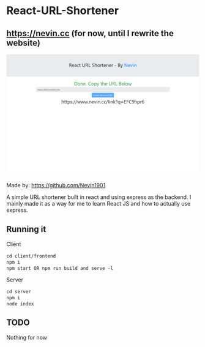 # React-URL-Shortener

## https://nevin.cc (for now, until I rewrite the website)

![Image of website](/images/1.png)

Made by: https://github.com/Nevin1901

A simple URL shortener built in react and using express as the backend. I mainly made it as a way for me to learn React JS and how to actually use express.

## Running it

Client

```
cd client/frontend
npm i
npm start OR npm run build and serve -l
```

Server

```
cd server
npm i
node index
```

## TODO

Nothing for now
